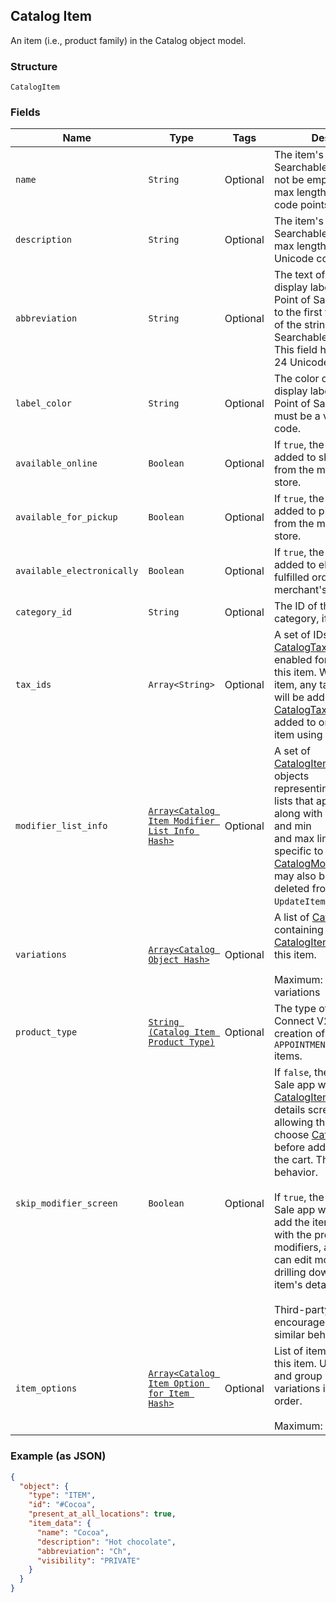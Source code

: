 ## Catalog Item

An item (i.e., product family) in the Catalog object model.

### Structure

`CatalogItem`

### Fields

| Name | Type | Tags | Description |
|  --- | --- | --- | --- |
| `name` | `String` | Optional | The item's name. Searchable. This field must not be empty. This field has max length of 512 Unicode code points. |
| `description` | `String` | Optional | The item's description. Searchable. This field has max length of 4096 Unicode code points. |
| `abbreviation` | `String` | Optional | The text of the item's display label in the Square Point of Sale app. Only up to the first five characters of the string are used. Searchable.<br>This field has max length of 24 Unicode code points. |
| `label_color` | `String` | Optional | The color of the item's display label in the Square Point of Sale app. This must be a valid hex color code. |
| `available_online` | `Boolean` | Optional | If `true`, the item can be added to shipping orders from the merchant's online store. |
| `available_for_pickup` | `Boolean` | Optional | If `true`, the item can be added to pickup orders from the merchant's online store. |
| `available_electronically` | `Boolean` | Optional | If `true`, the item can be added to electronically fulfilled orders from the merchant's online store. |
| `category_id` | `String` | Optional | The ID of the item's category, if any. |
| `tax_ids` | `Array<String>` | Optional | A set of IDs indicating the [CatalogTax](#type-catalogtax)es that are enabled for<br>this item. When updating an item, any taxes listed here will be added to the item.<br>[CatalogTax](#type-catalogtax)es may also be added to or deleted from an item using `UpdateItemTaxes`. |
| `modifier_list_info` | [`Array<Catalog Item Modifier List Info Hash>`](/doc/models/catalog-item-modifier-list-info.md) | Optional | A set of [CatalogItemModifierListInfo](#type-catalogitemmodifierlistinfo) objects<br>representing the modifier lists that apply to this item, along with the overrides and min<br>and max limits that are specific to this item. [CatalogModifierList](#type-catalogmodifierlist)s<br>may also be added to or deleted from an item using `UpdateItemModifierLists`. |
| `variations` | [`Array<Catalog Object Hash>`](/doc/models/catalog-object.md) | Optional | A list of [CatalogObject](#type-catalogobject)s containing the<br>[CatalogItemVariation](#type-catalogitemvariation)s for this item.<br><br>Maximum: 250 item variations |
| `product_type` | [`String (Catalog Item Product Type)`](/doc/models/catalog-item-product-type.md) | Optional | The type of a [CatalogItem](#type-catalogitem). Connect V2 only allows the creation of `REGULAR` or `APPOINTMENTS_SERVICE` items. |
| `skip_modifier_screen` | `Boolean` | Optional | If `false`, the Square Point of Sale app will present the [CatalogItem](#type-catalogitem)'s<br>details screen immediately, allowing the merchant to choose [CatalogModifier](#type-catalogmodifier)s<br>before adding the item to the cart.  This is the default behavior.<br><br>If `true`, the Square Point of Sale app will immediately add the item to the cart with the pre-selected<br>modifiers, and merchants can edit modifiers by drilling down onto the item's details.<br><br>Third-party clients are encouraged to implement similar behaviors. |
| `item_options` | [`Array<Catalog Item Option for Item Hash>`](/doc/models/catalog-item-option-for-item.md) | Optional | List of item options IDs for this item. Used to manage and group item<br>variations in a specified order.<br><br>Maximum: 6 item options. |

### Example (as JSON)

```json
{
  "object": {
    "type": "ITEM",
    "id": "#Cocoa",
    "present_at_all_locations": true,
    "item_data": {
      "name": "Cocoa",
      "description": "Hot chocolate",
      "abbreviation": "Ch",
      "visibility": "PRIVATE"
    }
  }
}
```

